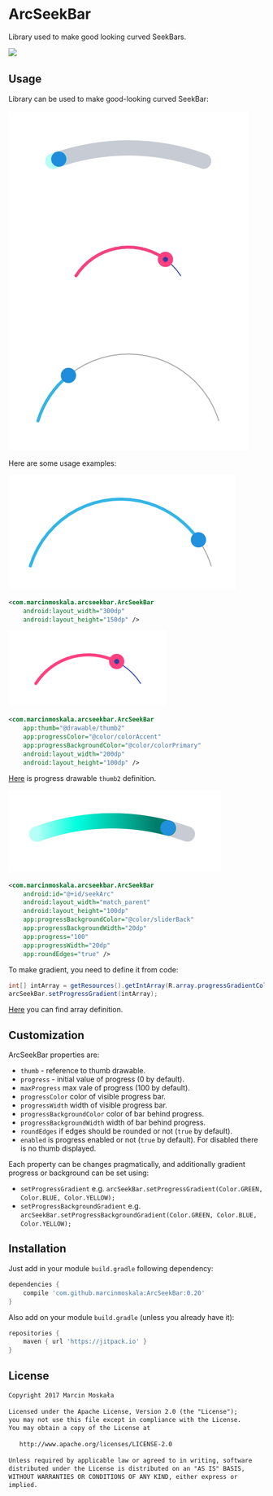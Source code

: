 # ArcSeekBar

Library used to make good looking curved SeekBars.

[![](https://jitpack.io/v/marcinmoskala/ArcSeekBar.svg)](https://jitpack.io/#marcinmoskala/ArcSeekBar)

## Usage

Library can be used to make good-looking curved SeekBar:
 
![Gif example](art/flow.gif)

Here are some usage examples:

![Img1](art/3.png)

```xml
<com.marcinmoskala.arcseekbar.ArcSeekBar
    android:layout_width="300dp"
    android:layout_height="150dp" />
```

![Img1](art/2.png)

```xml
<com.marcinmoskala.arcseekbar.ArcSeekBar
    app:thumb="@drawable/thumb2"
    app:progressColor="@color/colorAccent"
    app:progressBackgroundColor="@color/colorPrimary"
    android:layout_width="200dp"
    android:layout_height="100dp" />
```

[Here](https://github.com/MarcinMoskala/ArcSeekBar/blob/master/app/src/main/res/drawable/thumb2.xml) is progress drawable `thumb2` definition.

![Img1](art/1.png)

```xml
<com.marcinmoskala.arcseekbar.ArcSeekBar
    android:id="@+id/seekArc"
    android:layout_width="match_parent"
    android:layout_height="100dp"
    app:progressBackgroundColor="@color/sliderBack"
    app:progressBackgroundWidth="20dp"
    app:progress="100"
    app:progressWidth="20dp"
    app:roundEdges="true" />
```

To make gradient, you need to define it from code:

```java
int[] intArray = getResources().getIntArray(R.array.progressGradientColors);
arcSeekBar.setProgressGradient(intArray);
```

[Here](https://github.com/MarcinMoskala/ArcSeekBar/blob/master/app/src/main/res/values/colors.xml) you can find array definition.

## Customization

ArcSeekBar properties are:
* `thumb` - reference to thumb drawable.
* `progress` - initial value of progress (0 by default).
* `maxProgress` max vale of progress (100 by default).
* `progressColor` color of visible progress bar.
* `progressWidth` width of visible progress bar.
* `progressBackgroundColor` color of bar behind progress.
* `progressBackgroundWidth` width of bar behind progress.
* `roundEdges` if edges should be rounded or not (`true` by default).
* `enabled` is progress enabled or not (`true` by default). For disabled there is no thumb displayed.

Each property can be changes pragmatically, and additionally gradient progress or background can be set using:
* `setProgressGradient` e.g. `arcSeekBar.setProgressGradient(Color.GREEN, Color.BLUE, Color.YELLOW);`
* `setProgressBackgroundGradient` e.g. `arcSeekBar.setProgressBackgroundGradient(Color.GREEN, Color.BLUE, Color.YELLOW);`

## Installation

Just add in your module `build.gradle` following dependency:

```groovy
dependencies {
    compile 'com.github.marcinmoskala:ArcSeekBar:0.20'
}
```

Also add on your module `build.gradle` (unless you already have it):

```groovy
repositories {
    maven { url 'https://jitpack.io' }
}
```


License
-------

    Copyright 2017 Marcin Moskała

    Licensed under the Apache License, Version 2.0 (the "License");
    you may not use this file except in compliance with the License.
    You may obtain a copy of the License at

       http://www.apache.org/licenses/LICENSE-2.0

    Unless required by applicable law or agreed to in writing, software
    distributed under the License is distributed on an "AS IS" BASIS,
    WITHOUT WARRANTIES OR CONDITIONS OF ANY KIND, either express or implied.
